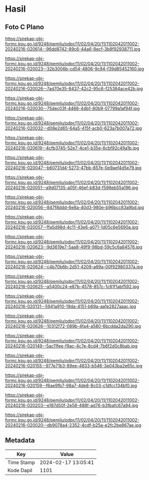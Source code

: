 # Hasil

## Foto C Plano

https://sirekap-obj-formc.kpu.go.id/9248/pemilu/pdpr/11/02/04/20/11/1102042011002-20240216-020614--96dd8742-89c6-44a6-8ecf-3b8f92938711.jpg

https://sirekap-obj-formc.kpu.go.id/9248/pemilu/pdpr/11/02/04/20/11/1102042011002-20240216-020023--32b3006b-cd54-4806-9c94-f39d85452160.jpg

https://sirekap-obj-formc.kpu.go.id/9248/pemilu/pdpr/11/02/04/20/11/1102042011002-20240216-020026--7ad70e35-8437-42c2-95c6-f25384ace42b.jpg

https://sirekap-obj-formc.kpu.go.id/9248/pemilu/pdpr/11/02/04/20/11/1102042011002-20240216-020030--75dec03f-4466-44b1-80b9-07799a1af94f.jpg

https://sirekap-obj-formc.kpu.go.id/9248/pemilu/pdpr/11/02/04/20/11/1102042011002-20240216-020032--d08e2d65-64a5-415f-acb0-623a7b007a72.jpg

https://sirekap-obj-formc.kpu.go.id/9248/pemilu/pdpr/11/02/04/20/11/1102042011002-20240216-020619--4cfb3745-52e7-4ce1-b35e-6cbf92c49a1b.jpg

https://sirekap-obj-formc.kpu.go.id/9248/pemilu/pdpr/11/02/04/20/11/1102042011002-20240216-020047--b60731d4-5273-47bb-857e-0e9aef4d5e79.jpg

https://sirekap-obj-formc.kpu.go.id/9248/pemilu/pdpr/11/02/04/20/11/1102042011002-20240216-020051--a9d07135-a05f-46ef-b83d-f598eb55a196.jpg

https://sirekap-obj-formc.kpu.go.id/9248/pemilu/pdpr/11/02/04/20/11/1102042011002-20240216-020056--847f8ddd-6e8a-40d3-980e-b96bcc83a9bd.jpg

https://sirekap-obj-formc.kpu.go.id/9248/pemilu/pdpr/11/02/04/20/11/1102042011002-20240216-020057--ffa5d98d-4c11-43e6-a071-1d05c6e5690a.jpg

https://sirekap-obj-formc.kpu.go.id/9248/pemilu/pdpr/11/02/04/20/11/1102042011002-20240216-020623--9d3619e7-5aa8-49f9-98bd-59c5c6a84576.jpg

https://sirekap-obj-formc.kpu.go.id/9248/pemilu/pdpr/11/02/04/20/11/1102042011002-20240216-020624--c4b70b6b-2d51-4209-a69a-00f92980337a.jpg

https://sirekap-obj-formc.kpu.go.id/9248/pemilu/pdpr/11/02/04/20/11/1102042011002-20240216-020625--a5400c24-e87b-4578-857c-1c61f1abf592.jpg

https://sirekap-obj-formc.kpu.go.id/9248/pemilu/pdpr/11/02/04/20/11/1102042011002-20240216-020131--5941a910-19da-4151-b69a-aa1e2827aaac.jpg

https://sirekap-obj-formc.kpu.go.id/9248/pemilu/pdpr/11/02/04/20/11/1102042011002-20240216-020626--10312f72-089b-4fa4-a580-6bcdda2da290.jpg

https://sirekap-obj-formc.kpu.go.id/9248/pemilu/pdpr/11/02/04/20/11/1102042011002-20240216-020149--5ac11fee-f9ac-4c7e-8cd4-7b6f2d0c8bab.jpg

https://sirekap-obj-formc.kpu.go.id/9248/pemilu/pdpr/11/02/04/20/11/1102042011002-20240216-020155--977e71b3-89ee-4833-b546-3e043ba2e65c.jpg

https://sirekap-obj-formc.kpu.go.id/9248/pemilu/pdpr/11/02/04/20/11/1102042011002-20240216-020159--f6ae9fb7-98a7-4de8-8c03-c1dfcc134bf0.jpg

https://sirekap-obj-formc.kpu.go.id/9248/pemilu/pdpr/11/02/04/20/11/1102042011002-20240216-020203--e187d50f-2e58-488f-ad76-b3fbafc67a94.jpg

https://sirekap-obj-formc.kpu.go.id/9248/pemilu/pdpr/11/02/04/20/11/1102042011002-20240216-020020--db9078a4-2352-4cdf-b25a-e2fc2be867ae.jpg


## Metadata

| Key        | Value               |
| ---------- | ------------------- |
| Time Stamp | 2024-02-17 13:05:41 |
| Kode Dapil | 1101                |




